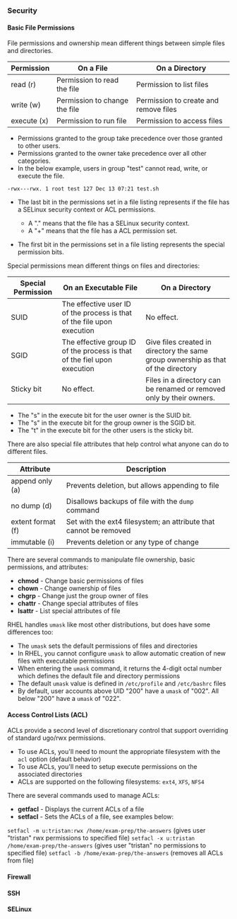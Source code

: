 ### Security

#### Basic File Permissions

File permissions and ownership mean different things between simple files and directories.

| Permission  | On a File                      | On a Directory                        |
|-------------|--------------------------------|---------------------------------------|
| read (r)    | Permission to read the file    | Permission to list files              |
| write (w)   | Permission to change the file  | Permission to create and remove files |
| execute (x) | Permission to run file         | Permission to access files            |

* Permissions granted to the group take precedence over those granted to other users.
* Permissions granted to the owner take precedence over all other categories.
* In the below example, users in group "test" cannot read, write, or execute the file.

`-rwx---rwx. 1 root test 127 Dec 13 07:21 test.sh`

* The last bit in the permissions set in a file listing represents if the file has a SELinux security context or ACL permissions.
    * A "." means that the file has a SELinux security context.
    * A "+" means that the file has a ACL permission set.

* The first bit in the permissions set in a file listing represents the special permission bits.

Special permissions mean different things on files and directories:

| Special Permission | On an Executable File                                                    | On a Directory                                                                    |
|--------------------|--------------------------------------------------------------------------|-----------------------------------------------------------------------------------|
| SUID               | The effective user ID of the process is that of the file upon execution  | No effect.                                                                        |
| SGID               | The effective group ID of the process is that of the fiel upon execution | Give files created in directory the same group ownership as that of the directory |
| Sticky bit         | No effect.                                                               | Files in a directory can be renamed or removed only by their owners.              |

* The "s" in the execute bit for the user owner is the SUID bit. 
* The "s" in the execute bit for the group owner is the SGID bit.
* The "t" in the execute bit for the other users is the sticky bit.

There are also special file attributes that help control what anyone can do to different files.

| Attribute | Description |
|-----------|-------------|
| append only (a) | Prevents deletion, but allows appending to file |
| no dump (d) | Disallows backups of file with the `dump` command |
| extent format (f) | Set with the ext4 filesystem; an attribute that cannot be removed |
| immutable (i) | Prevents deletion or any type of change |

There are several commands to manipulate file ownership, basic permissions, and attributes:

* **chmod** - Change basic permissions of files
* **chown** - Change ownership of files
* **chgrp** - Change just the group owner of files
* **chattr** - Change special attributes of files
* **lsattr** - List special attributes of file

RHEL handles `umask` like most other distributions, but does have some differences too:

* The `umask` sets the default permissions of files and directories
* In RHEL, you cannot configure `umask` to allow automatic creation of new files with executable permissions
* When entering the `umask` command, it returns the 4-digit octal number which defines the default file and directory permissions
* The default `umask` value is defined in `/etc/profile` and `/etc/bashrc` files
* By default, user accounts above UID "200" have a `umask` of "002". All below "200" have a `umask` of "022".

#### Access Control Lists (ACL)

ACLs provide a second level of discretionary control that support overriding of standard ugo/rwx permissions.

* To use ACLs, you'll need to mount the appropriate filesystem with the `acl` option (default behavior)
* To use ACLs, you'll need to setup execute permissions on the associated directories
* ACLs are supported on the following filesystems: `ext4`, `XFS`, `NFS4`

There are several commands used to manage ACLs:

* **getfacl** - Displays the current ACLs of a file
* **setfacl** - Sets the ACLs of a file, see examples below:

`setfacl -m u:tristan:rwx /home/exam-prep/the-answers` (gives user "tristan" rwx permissions to specified file)
`setfacl -x u:tristan /home/exam-prep/the-answers` (gives user "tristan" no permissions to specified file)
`setfacl -b /home/exam-prep/the-answers` (removes all ACLs from file)




#### Firewall


#### SSH


#### SELinux

